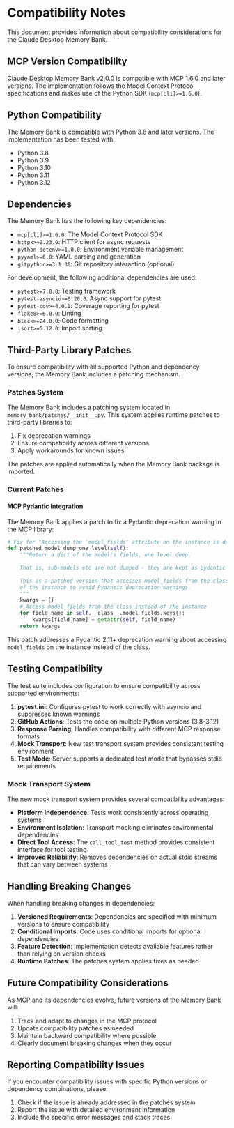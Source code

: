 # Compatibility Notes

This document provides information about compatibility considerations for the Claude Desktop Memory Bank.

## MCP Version Compatibility

Claude Desktop Memory Bank v2.0.0 is compatible with MCP 1.6.0 and later versions. The implementation follows the Model Context Protocol specifications and makes use of the Python SDK (`mcp[cli]>=1.6.0`).

## Python Compatibility

The Memory Bank is compatible with Python 3.8 and later versions. The implementation has been tested with:
- Python 3.8
- Python 3.9
- Python 3.10 
- Python 3.11
- Python 3.12

## Dependencies

The Memory Bank has the following key dependencies:
- `mcp[cli]>=1.6.0`: The Model Context Protocol SDK
- `httpx>=0.23.0`: HTTP client for async requests
- `python-dotenv>=1.0.0`: Environment variable management
- `pyyaml>=6.0`: YAML parsing and generation
- `gitpython>=3.1.30`: Git repository interaction (optional)

For development, the following additional dependencies are used:
- `pytest>=7.0.0`: Testing framework
- `pytest-asyncio>=0.20.0`: Async support for pytest
- `pytest-cov>=4.0.0`: Coverage reporting for pytest
- `flake8>=6.0.0`: Linting
- `black>=24.0.0`: Code formatting
- `isort>=5.12.0`: Import sorting

## Third-Party Library Patches

To ensure compatibility with all supported Python and dependency versions, the Memory Bank includes a patching mechanism.

### Patches System

The Memory Bank includes a patching system located in `memory_bank/patches/__init__.py`. This system applies runtime patches to third-party libraries to:
1. Fix deprecation warnings
2. Ensure compatibility across different versions
3. Apply workarounds for known issues

The patches are applied automatically when the Memory Bank package is imported.

### Current Patches

#### MCP Pydantic Integration

The Memory Bank applies a patch to fix a Pydantic deprecation warning in the MCP library:

```python
# Fix for "Accessing the 'model_fields' attribute on the instance is deprecated"
def patched_model_dump_one_level(self):
    """Return a dict of the model's fields, one level deep.
    
    That is, sub-models etc are not dumped - they are kept as pydantic models.
    
    This is a patched version that accesses model_fields from the class instead
    of the instance to avoid Pydantic deprecation warnings.
    """
    kwargs = {}
    # Access model_fields from the class instead of the instance
    for field_name in self.__class__.model_fields.keys():
        kwargs[field_name] = getattr(self, field_name)
    return kwargs
```

This patch addresses a Pydantic 2.11+ deprecation warning about accessing `model_fields` on the instance instead of the class.

## Testing Compatibility

The test suite includes configuration to ensure compatibility across supported environments:

1. **pytest.ini**: Configures pytest to work correctly with asyncio and suppresses known warnings
2. **GitHub Actions**: Tests the code on multiple Python versions (3.8-3.12)
3. **Response Parsing**: Handles compatibility with different MCP response formats
4. **Mock Transport**: New test transport system provides consistent testing environment
5. **Test Mode**: Server supports a dedicated test mode that bypasses stdio requirements

### Mock Transport System

The new mock transport system provides several compatibility advantages:

- **Platform Independence**: Tests work consistently across operating systems
- **Environment Isolation**: Transport mocking eliminates environmental dependencies
- **Direct Tool Access**: The `call_tool_test` method provides consistent interface for tool testing
- **Improved Reliability**: Removes dependencies on actual stdio streams that can vary between systems

## Handling Breaking Changes

When handling breaking changes in dependencies:

1. **Versioned Requirements**: Dependencies are specified with minimum versions to ensure compatibility
2. **Conditional Imports**: Code uses conditional imports for optional dependencies
3. **Feature Detection**: Implementation detects available features rather than relying on version checks
4. **Runtime Patches**: The patches system applies fixes as needed

## Future Compatibility Considerations

As MCP and its dependencies evolve, future versions of the Memory Bank will:

1. Track and adapt to changes in the MCP protocol
2. Update compatibility patches as needed
3. Maintain backward compatibility where possible
4. Clearly document breaking changes when they occur

## Reporting Compatibility Issues

If you encounter compatibility issues with specific Python versions or dependency combinations, please:

1. Check if the issue is already addressed in the patches system
2. Report the issue with detailed environment information
3. Include the specific error messages and stack traces

